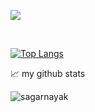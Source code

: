 <!-- ### hey there <img src="https://media.giphy.com/media/hvRJCLFzcasrR4ia7z/giphy.gif" width="25px"> -->

![](https://visitor-badge.glitch.me/badge?page_id=sagarnayak.sagarnayak)

<!-- <h3 align="left">Languages and Tools:</h3>
<p align="left"> <a href="https://webpack.js.org" target="_blank"> <img src="https://raw.githubusercontent.com/devicons/devicon/d00d0969292a6569d45b06d3f350f463a0107b0d/icons/webpack/webpack-original-wordmark.svg" alt="webpack" width="40" height="40"/> </a> </p> -->

<br />

[![Top Langs](https://github-readme-stats.vercel.app/api/top-langs/?username=sagarnayak&layout=compact)](https://github.com/sagarnayak/github-readme-stats)


📈 my github stats

<p align="left"> <img src="https://github-readme-stats.vercel.app/api?username=sagarnayak&show_icons=true&theme=gotham" alt="sagarnayak" />
